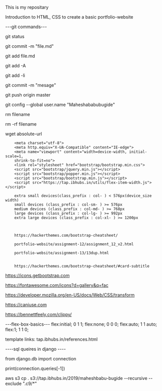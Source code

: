This is my repositary

Introduction to HTML, CSS to create a basic portfolio-website

---git commands---

git status

git commit -m "file.md"

git add file.md

git add -A

git add -li

git commit -m "mesage"

git push origin master

git config --global user.name "Maheshababubugide"


rm filename

rm -rf filename

wget absolute-url

        <meta charset="utf-8">
        <meta http.equiv="X-UA-Compatible" content="IE-edge">
        <meta name="viewport" content="width=device-width, initial-scale=1,
        shrink-to-fit=no">
        <link rel="stylesheet" href="bootstrap/bootstrap.min.css">
        <script src="bootstrap/jquery.min.js"></script>
        <script src="bootstrap/popper.min.js"></script>
        <script src="bootstrap/bootstrap.min.js"></script>
        <script src="https://tap.ibhubs.in/utils/flex-item-width.js"></script>

        extra small devices(class_prefix : col- ) < 576px(device_size width)
        small devices (class_prefix : col-sm- ) >= 576px
        medium devices (class_prefix : col-md- ) >= 768px
        large devices (class_prefix : col-lg- ) >= 992px
        extra large devices (class_prefix : col-xl- ) >= 1200px



        https://hackerthemes.com/bootstrap-cheatsheet/

        portfolio-website/assignment-12/assignment_12_v2.html

        portfolio-website/assignment-13/13dup.html


        https://hackerthemes.com/bootstrap-cheatsheet/#card-subtitle

https://icons.getbootstrap.com

https://fontawesome.com/icons?d=gallery&q=fac

https://developer.mozilla.org/en-US/docs/Web/CSS/transform

https://caniuse.com

https://bennettfeely.com/clippy/

---flex-box-basics---
flex:initial; 0 1 1;
flex:none; 0 0 0;
flex:auto; 1 1 auto;
flex:1; 1 1 0;

template links:
tap.ibhubs.in/references.html


----sql queires in django ----

from django.db import connection

print(connection.queries[-1])

aws s3 cp . s3://tap.ibhubs.in/2019/maheshbabu-bugide --recursive --exclude ".c9/*"


